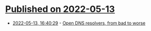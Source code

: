 # [Published on 2022-05-13](index.md)

* [2022-05-13, 16:40:29](https://news.ycombinator.com/item?id=31369779) - [Open DNS resolvers, from bad to worse](https://blog.apnic.net/2022/05/13/open-dns-resolvers-from-bad-to-worse/)
